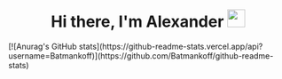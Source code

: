 <h1 align="center">Hi there, I'm Alexander <img src="https://github.com/blackcater/blackcater/raw/main/images/Hi.gif" height="32"/></h1>
[![Anurag's GitHub stats](https://github-readme-stats.vercel.app/api?username=Batmankoff)](https://github.com/Batmankoff/github-readme-stats)


<!--
**Batmankoff/Batmankoff** is a ✨ _special_ ✨ repository because its `README.md` (this file) appears on your GitHub profile.

Here are some ideas to get you started:

- 🔭 I’m currently working on ...
- 🌱 I’m currently learning ...
- 👯 I’m looking to collaborate on ...
- 🤔 I’m looking for help with ...
- 💬 Ask me about ...
- 📫 How to reach me: ...
- 😄 Pronouns: ...
- ⚡ Fun fact: ...
-->
